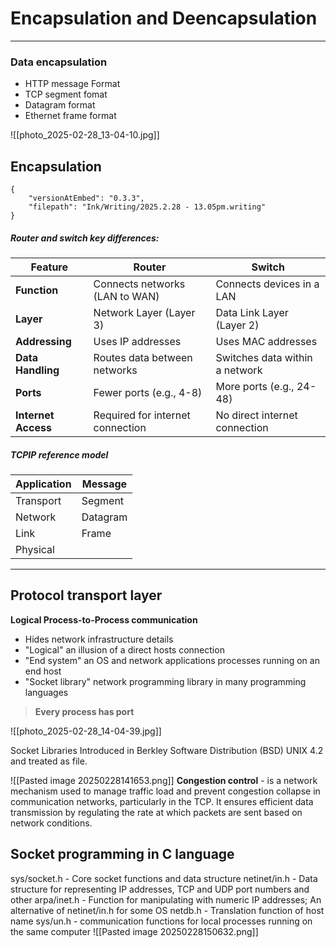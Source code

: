 # Encapsulation and Deencapsulation
---
### Data encapsulation 
- HTTP message Format 
- TCP segment fomat
- Datagram format 
- Ethernet frame format 

![[photo_2025-02-28_13-04-10.jpg]]

## Encapsulation 

```handwritten-ink
{
	"versionAtEmbed": "0.3.3",
	"filepath": "Ink/Writing/2025.2.28 - 13.05pm.writing"
}
```
##### Router and switch key differences:

|Feature|Router|Switch|
|---|---|---|
|**Function**|Connects networks (LAN to WAN)|Connects devices in a LAN|
|**Layer**|Network Layer (Layer 3)|Data Link Layer (Layer 2)|
|**Addressing**|Uses IP addresses|Uses MAC addresses|
|**Data Handling**|Routes data between networks|Switches data within a network|
|**Ports**|Fewer ports (e.g., 4-8)|More ports (e.g., 24-48)|
|**Internet Access**|Required for internet connection|No direct internet connection|
##### TCPIP reference model

| Application | Message  |
| ----------- | -------- |
| Transport   | Segment  |
| Network     | Datagram |
| Link        | Frame    |
| Physical    |          |


---
## Protocol transport layer
**Logical Process-to-Process communication**
- Hides network infrastructure details
- "Logical" an illusion of a direct hosts connection 
- "End system" an OS and network applications processes running on an end host
- "Socket library" network programming library in many programming languages


> **Every process has port**

![[photo_2025-02-28_14-04-39.jpg]]

Socket Libraries Introduced in Berkley Software Distribution (BSD) UNIX 4.2 and treated as file.

![[Pasted image 20250228141653.png]]
**Congestion control** - is a network mechanism used to manage traffic load and prevent congestion collapse in communication networks, particularly in the TCP. It ensures efficient data transmission by regulating the rate at which packets are sent based on network conditions.

## Socket programming in C language

sys/socket.h - Core socket functions and data structure
netinet/in.h - Data structure for representing IP addresses, TCP and UDP port numbers and other
arpa/inet.h - Function for manipulating with numeric IP addresses; An alternative of netinet/in.h for some OS
netdb.h - Translation function of host name
sys/un.h - communication functions for local processes running on the same computer
![[Pasted image 20250228150632.png]]


```c

```